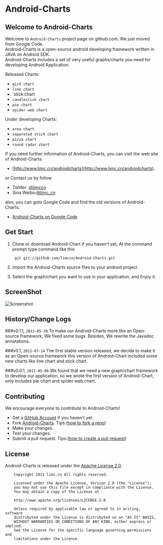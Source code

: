Android-Charts
==============
## Welcome to Android-Charts

Welcome to `Android-Charts` project page on github.com. We just moved from Google Code.<br />
Android-Charts is a open-source android developing framework written in JAVA on Android SDK.<br />
Android-Charts includes a set of very useful graphs/charts you need for developing Android Application.<br />

Released Charts:
- `gird chart`
- `line chart`
- `stick chart
- `candlestick chart`
- `pie chart`
- `spider web chart`

Under developing Charts:
- `area chart`
- `separeted stick chart`
- `pizza chart`
- `round radar chart`
    
If you need further information of Android-Charts, you can visit the web site of Android-Charts.

- [http://www.limc.cn/androidcharts](http://www.limc.cn/androidcharts).

or Contact us by follow

- Twitter: [@limccn](http://twitter.com/limc_cn)
- Sina Weibo:[@limc_cn](http://weibo.com/limc_cn)

also, you can goto Google Code and find the old versions of Android-Charts.

- [Android-Charts on Google Code](https://code.google.com/p/android-charts/)

## Get Start

1. Clone or download Android-Chart if you haven't yet, At the command prompt type command like this

        git git://github.com/limccn/Android-Charts.git
        
2. Import the Android-Charts source files to your android project.

3. Select the graph/chart you want to use in your application, and Enjoy it.

## ScreenShot
![Screenshot](http://www.lidaren.com/code/androidcharts/screenshot.png)

## History/Change Logs
###v0.1.1, `2013-05-30`
To make our Android-Charts more like an Open-source framework, We fixed some bugs.
Besides, We rewrite the Javadoc annotations.

###v0.1, `2012-07-14`
The first stable version released, we decide to make it as an Open-source framework
this version of Android-Chart included some new charts like line chart and stick chart.

###v0.0.1, `2011-05-06`
We found that we need a new graph/chart framework to develop our application, so we wrote 
the first version of Android-Chart, only includes pie chart and spider web chart.

## Contributing

We encourage everyone to contribute to Android-Charts!

- Get a [GitHub Account](https://github.com/signup/free) if you haven't yet.
- Fork [Android-Charts](https://github.com/limccn/Android-Charts.git). Tips:([how to fork a repo](https://help.github.com/articles/fork-a-repo))
- Make your changes.
- Test your changes. 
- Submit a pull request. Tips:([how to create a pull request](https://help.github.com/articles/fork-a-repo)) 

## License

Android-Charts is released under the [Apache License 2.0](http://www.apache.org/licenses/LICENSE-2.0).

        Copyright 2011 limc.cn All rights reserved.
        
        Licensed under the Apache License, Version 2.0 (the "License");
        you may not use this file except in compliance with the License.
        You may obtain a copy of the License at

        http://www.apache.org/licenses/LICENSE-2.0

        Unless required by applicable law or agreed to in writing, software
        distributed under the License is distributed on an "AS IS" BASIS,
        WITHOUT WARRANTIES OR CONDITIONS OF ANY KIND, either express or implied.
        See the License for the specific language governing permissions and
        limitations under the License.
